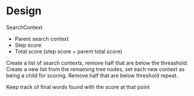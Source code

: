 Design
======

SearchContext
- Parent search context
- Step score
- Total score (step score + parent total score)

Create a list of search contexts, remove half that are below the threashold.
Create a new list from the remaining tree nodes, set each new context as being a child for scoring.
Remove half that are below threshold repeat.

Keep track of final words found with the score at that point
